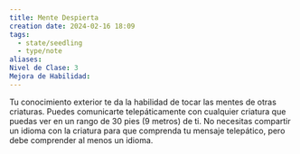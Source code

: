 ```yaml
---
title: Mente Despierta
creation date: 2024-02-16 18:09
tags:
  - state/seedling
  - type/note
aliases: 
Nivel de Clase: 3
Mejora de Habilidad:
---
```

Tu conocimiento exterior te da la habilidad de tocar las mentes de otras criaturas. Puedes
comunicarte telepáticamente con cualquier criatura que puedas ver en un rango de 30 pies (9
metros) de ti. No necesitas compartir un idioma con la criatura para que comprenda tu mensaje
telepático, pero debe comprender al menos un idioma.
